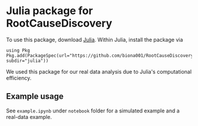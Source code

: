 # Julia package for RootCauseDiscovery

To use this package, download [Julia](https://julialang.org/downloads/). Within Julia, install the package via
```
using Pkg
Pkg.add(PackageSpec(url="https://github.com/biona001/RootCauseDiscovery.git", subdir="julia"))
```

We used this package for our real data analysis due to Julia's computational efficiency.

## Example usage

See `example.ipynb` under `notebook` folder for a simulated example and a real-data example.
